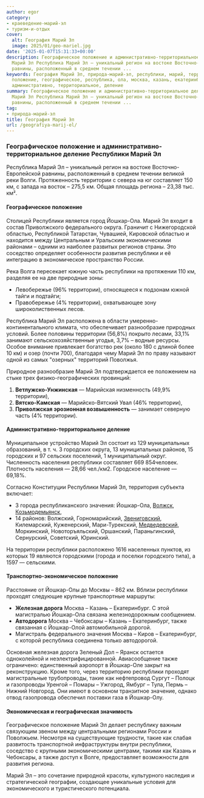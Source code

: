 ```yaml
---
author: egor
category:
- краеведение-марий-эл
- туризм-и-отдых
cover:
  alt: География Марий Эл
  image: 2025/01/geo-mariel.jpg
date: '2025-01-07T15:31:33+00:00'
description: Географическое положение и административно-территориальное деление Республики
  Марий Эл Республика Марий Эл – уникальный регион на востоке Восточно-Европейской
  равнины, расположенный в среднем течении ...
keywords: География Марий Эл, природа-марий-эл, республики, марий, территории, йошкар,
  положение, географическое, республика, ола, москва, казань, екатеринбург, также,
  административно, территориальное, деление
summary: Географическое положение и административно-территориальное деление Республики
  Марий Эл Республика Марий Эл – уникальный регион на востоке Восточно-Европейской
  равнины, расположенный в среднем течении ...
tag:
- природа-марий-эл
title: География Марий Эл
url: /geografiya-marij-el/
---
```


### Географическое положение и административно-территориальное деление Республики Марий Эл

Республика Марий Эл – уникальный регион на востоке Восточно-Европейской равнины, расположенный в среднем течении великой реки Волги. Протяженность территории с севера на юг составляет 150 км, с запада на восток – 275,5 км. Общая площадь региона – 23,38 тыс. км².

#### Географическое положение

Столицей Республики является город Йошкар-Ола. Марий Эл входит в состав Приволжского федерального округа. Граничит с Нижегородской областью, Республикой Татарстан, Чувашией, Кировской областью и находится между Центральным и Уральским экономическими районами – одними из наиболее развитых регионов страны. Это соседство определяет особенности развития республики и её интеграцию в экономическое пространство России.

Река Волга пересекает южную часть республики на протяжении 110 км, разделяя ее на две природные зоны:

- Левобережье (96% территории), относящееся к подзонам южной тайги и подтайги;
- Правобережье (4% территории), охватывающее зону широколиственных лесов.

Республика Марий Эл расположена в области умеренно-континентального климата, что обеспечивает разнообразие природных условий. Более половины территории (56,8%) покрыто лесами, 33,1% занимают сельскохозяйственные угодья, 3,7% – водные ресурсы. Особое внимание привлекает богатство рек (около 180 с длиной более 10 км) и озер (почти 700), благодаря чему Марий Эл по праву называют одной из самых "озерных" территорий Поволжья.

Природное разнообразие Марий Эл подтверждается ее положением на стыке трех физико-географических провинций:

1. **Ветлужско-Унжинская** — Марийская низменность (49,9% территории),
1. **Вятско-Камская** — Марийско-Вятский Увал (46% территории),
1. **Приволжская эрозионная возвышенность** — занимает северную часть (4% территории).

#### Административно-территориальное деление

Муниципальное устройство Марий Эл состоит из 129 муниципальных образований, в т. ч. 3 городских округа, 13 муниципальных районов, 15 городских и 97 сельских поселений, 1 муниципальный округ. Численность населения республики составляет 669 854человек. Плотность населения — 28,66 чел./км2. Городское население — 69,18%.

Согласно Конституции Республики Марий Эл, территория субъекта включает:

- 3 города республиканского значения: Йошкар-Ола, [Волжск](/gorod-volzhsk/), [Козьмодемьянск](/kozmodemyansk/),
- 14 районов: Волжский, Горномарийский, [Звениговский](/zvenigovskij-rajon-rme/), Килемарский, Куженерский, Мари-Турекский, [Медведевский](/medvedevskij-rajon/), Моркинский, Новоторъяльский, Оршанский, Параньгинский, Сернурский, Советский, Юринский.

На территории республики расположено 1616 населенных пунктов, из которых 19 являются городскими (города и поселки городского типа), а 1597 — сельскими.

#### Транспортно-экономическое положение

Расстояние от Йошкар-Олы до Москвы – 862 км. Вблизи республики проходят следующие крупные транспортные маршруты:

- **Железная дорога** Москва – Казань – Екатеринбург. С этой магистралью Йошкар-Ола связана железнодорожным сообщением.
- **Автодорога** Москва – Чебоксары – Казань – Екатеринбург, также связанная с Йошкар-Олой автомобильной дорогой.
- Магистраль федерального значения Москва – Киров – Екатеринбург, с которой республика соединена только автодорогой.

Основная железная дорога Зеленый Дол – Яранск остается одноколейной и неэлектрифицированной. Авиасообщение также ограничено: единственный аэропорт в Йошкар-Оле закрыт на реконструкцию. Кроме того, через территорию республики проходят магистральные трубопроводы, такие как нефтепровод Сургут – Полоцк и газопроводы Уренгой – Помары – Ужгород, Ямбург – Тула, Пермь – Нижний Новгород. Они имеют в основном транзитное значение, однако отвод газопровода обеспечил поставки газа в Йошкар-Олу.

#### Экономическая и географическая значимость

Географическое положение Марий Эл делает республику важным связующим звеном между центральными регионами России и Поволжьем. Несмотря на существующие трудности, такие как слабая развитость транспортной инфраструктуры внутри республики, соседство с крупными экономическими центрами, такими как Казань и Чебоксары, а также доступ к Волге, предоставляет возможности для развития региона.

Марий Эл – это сочетание природной красоты, культурного наследия и стратегической географии, создающее уникальные условия для экономического и туристического потенциала.
